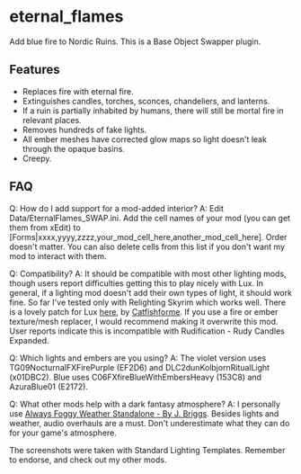 # eternal_flames
Add blue fire to Nordic Ruins. This is a Base Object Swapper plugin.


Features
------------------------------------------
- Replaces fire with eternal fire.
- Extinguishes candles, torches, sconces, chandeliers, and lanterns.
- If a ruin is partially inhabited by humans, there will still be mortal fire in relevant places.
- Removes hundreds of fake lights.
- All ember meshes have corrected glow maps so light doesn't leak through the opaque basins.
- Creepy.


FAQ
------------------------------------------
Q: How do I add support for a mod-added interior?
A: Edit Data/EternalFlames_SWAP.ini. Add the cell names of your mod (you can get them from xEdit) to  [Forms|xxxx,yyyy,zzzz,your_mod_cell_here,another_mod_cell_here]. Order doesn't matter. You can also delete cells from this list if you don't want my mod to interact with them.

Q: Compatibility?
A: It should be compatible with most other lighting mods, though users report difficulties getting this to play nicely with Lux. In general, if a lighting mod doesn't add their own types of light, it should work fine. So far I've tested only with Relighting Skyrim which works well. There is a lovely patch for Lux [here](https://www.nexusmods.com/skyrimspecialedition/mods/74614), by [Catfishforme](https://www.nexusmods.com/skyrimspecialedition/users/55065982). If you use a fire or ember texture/mesh replacer, I would recommend making it overwrite this mod. User reports indicate this is incompatible with Rudification - Rudy Candles Expanded.

Q: Which lights and embers are you using?
A: The violet version uses TG09NocturnalFXFirePurple (EF2D6) and DLC2dunKolbjornRitualLight (x01DBC2). Blue uses C06FXfireBlueWithEmbersHeavy (153C8) and AzuraBlue01 (E2172).

Q: What other mods help with a dark fantasy atmosphere?
A: I personally use [Always Foggy Weather Standalone - By J. Briggs](https://www.nexusmods.com/skyrimspecialedition/mods/52671?tab=description). Besides lights and weather, audio overhauls are a must. Don't underestimate what they can do for your game's atmosphere.

The screenshots were taken with Standard Lighting Templates.
Remember to endorse, and check out my other mods.
